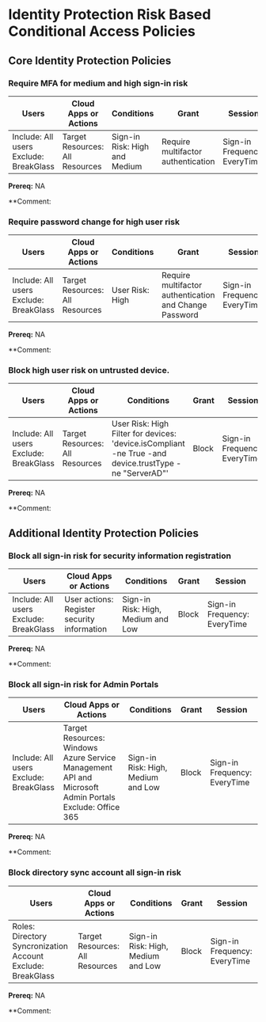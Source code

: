 # Identity Protection Risk Based Conditional Access Policies

## Core Identity Protection Policies

### Require MFA for medium and high sign-in risk

| Users | Cloud Apps or Actions | Conditions | Grant | Session |
| --------------------- | --------------------- | --------------------- | --------------------- | --------------------- |
| Include: All users  <br /> Exclude: BreakGlass  | Target Resources: All Resources  | Sign-in Risk: High and Medium | Require multifactor authentication | Sign-in Frequency: EveryTime |  

 **Prereq:** NA

 **Comment:
 
### Require password change for high user risk

| Users | Cloud Apps or Actions | Conditions | Grant | Session |
| --------------------- | --------------------- | --------------------- | --------------------- | --------------------- |
| Include: All users  <br /> Exclude: BreakGlass  | Target Resources: All Resources  | User Risk: High | Require multifactor authentication and Change Password | Sign-in Frequency: EveryTime |  

 **Prereq:** NA

 **Comment: 

 ### Block high user risk on untrusted device.

| Users | Cloud Apps or Actions | Conditions | Grant | Session |
| --------------------- | --------------------- | --------------------- | --------------------- | --------------------- |
| Include: All users  <br /> Exclude: BreakGlass  | Target Resources: All Resources  | User Risk: High <br> Filter for devices: 'device.isCompliant -ne True -and device.trustType -ne "ServerAD"' | Block | Sign-in Frequency: EveryTime |  

 **Prereq:** NA

 **Comment: 

## Additional Identity Protection Policies

### Block all sign-in risk for security information registration

| Users | Cloud Apps or Actions | Conditions | Grant | Session |
| --------------------- | --------------------- | --------------------- | --------------------- | --------------------- |
| Include: All users  <br /> Exclude: BreakGlass  | User actions: Register security information  | Sign-in Risk: High, Medium and Low | Block | Sign-in Frequency: EveryTime |  

 **Prereq:** NA

 **Comment:

 ### Block all sign-in risk for Admin Portals

| Users | Cloud Apps or Actions | Conditions | Grant | Session |
| --------------------- | --------------------- | --------------------- | --------------------- | --------------------- |
| Include: All users  <br /> Exclude: BreakGlass  | Target Resources: Windows Azure Service Management API and Microsoft Admin Portals <br> Exclude: Office 365  | Sign-in Risk: High, Medium and Low | Block | Sign-in Frequency: EveryTime |  

 **Prereq:** NA

 **Comment:

### Block directory sync account all sign-in risk

| Users | Cloud Apps or Actions | Conditions | Grant | Session |
| --------------------- | --------------------- | --------------------- | --------------------- | --------------------- |
| Roles: Directory Syncronization Account  <br /> Exclude: BreakGlass  | Target Resources: All Resources  | Sign-in Risk: High, Medium and Low | Block | Sign-in Frequency: EveryTime |  

 **Prereq:** NA

 **Comment:
